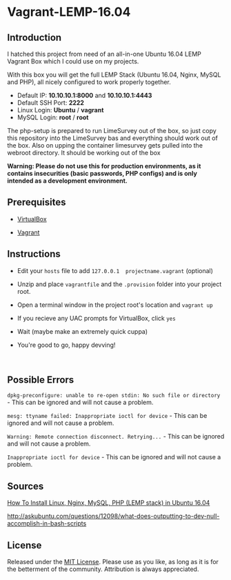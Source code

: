 # Vagrant-LEMP-16.04

## Introduction	

I hatched this project from need of an all-in-one Ubuntu 16.04 LEMP Vagrant Box which I could use on my projects.

With this box you will get the full LEMP Stack (Ubuntu 16.04, Nginx, MySQL and PHP), all nicely configured to work properly together.

- Default IP: **10.10.10.1:8000** and **10.10.10.1:4443**
- Default SSH Port: **2222**
- Linux Login: **Ubuntu** / **vagrant**
- MySQL Login: **root** / **root**

The php-setup is prepared to run LimeSurvey out of the box, so just copy this repository into the LimeSurvey bas and everything should work out of the box.
Also on upping the container limesurvey gets pulled into the webroot directory. It should be working out of the box

**Warning: Please do not use this for production environments, as it contains insecurities (basic passwords, PHP configs) and is only intended as a development environment.**


## Prerequisites

+ [VirtualBox](https://www.virtualbox.org/)

+ [Vagrant](https://www.vagrantup.com/)
  ​

## Instructions

- Edit your `hosts` file to add `127.0.0.1	projectname.vagrant` (optional)


- Unzip and place `vagrantfile` and the `.provision` folder into your project root.


- Open a terminal window in the project root's location and `vagrant up` 

- If you recieve any UAC prompts for VirtualBox, click `yes` 

- Wait (maybe make an extremely quick cuppa)

- You're good to go, happy devving!

  ​

## Possible Errors

`dpkg-preconfigure: unable to re-open stdin: No such file or directory` - This can be ignored and will not cause a problem.

`mesg: ttyname failed: Inappropriate ioctl for device`  - This can be ignored and will not cause a problem.

`Warning: Remote connection disconnect. Retrying...`  - This can be ignored and will not cause a problem.

`Inappropriate ioctl for device` - This can be ignored and will not cause a problem.



## Sources

[How To Install Linux, Nginx, MySQL, PHP (LEMP stack) in Ubuntu 16.04](https://www.digitalocean.com/community/tutorials/how-to-install-linux-nginx-mysql-php-lemp-stack-in-ubuntu-16-04)

http://askubuntu.com/questions/12098/what-does-outputting-to-dev-null-accomplish-in-bash-scripts



## License

Released under the [MIT License](http://choosealicense.com/licenses/mit/). Please use as you like, as long as it is for the betterment of the community. Attribution is always appreciated.
